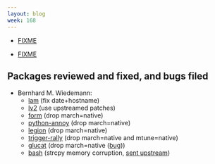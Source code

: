 ```yaml
---
layout: blog
week: 168
---
```


* [FIXME](https://blogs.gnome.org/mclasen/2018/07/07/flatpak-making-contribution-easy/)

* [FIXME](https://bugs.debian.org/894476)

Packages reviewed and fixed, and bugs filed
-------------------------------------------

* Bernhard M. Wiedemann:
    * [lam](https://build.opensuse.org/request/show/621765) (fix date+hostname)
    * [lv2](https://build.opensuse.org/request/show/621773) (use upstreamed patches)
    * [form](https://build.opensuse.org/request/show/621791) (drop march=native)
    * [python-annoy](https://build.opensuse.org/request/show/621794) (drop march=native)
    * [legion](https://build.opensuse.org/request/show/621947) (drop march=native)
    * [trigger-rally](https://build.opensuse.org/request/show/621952) (drop march=native and mtune=native)
    * [glucat](https://build.opensuse.org/request/show/621954) (drop march=native ([bug](https://bugzilla.opensuse.org/show_bug.cgi?id=1100520)))
    * [bash](https://bugzilla.opensuse.org/show_bug.cgi?id=1100488) (strcpy memory corruption, [sent upstream](http://lists.gnu.org/archive/html/bug-bash/2018-07/msg00010.html))
